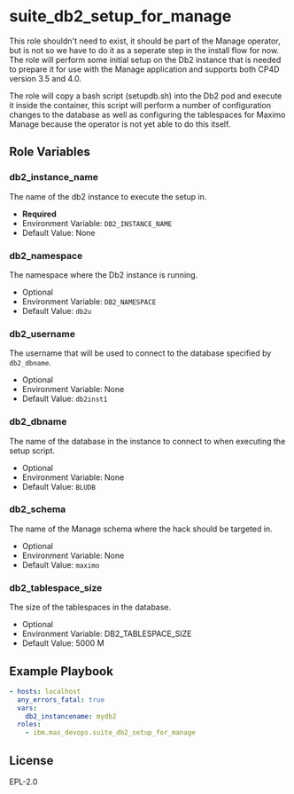 suite_db2_setup_for_manage
==========================

This role shouldn't need to exist, it should be part of the Manage operator, but is not so we have to do it as a seperate step in the install flow for now.  The role will perform some initial setup on the Db2 instance that is needed to prepare it for use with the Manage application and supports both CP4D version 3.5 and 4.0.

The role will copy a bash script (setupdb.sh) into the Db2 pod and execute it inside the container, this script will perform a number of configuration changes to the database as well as configuring the tablespaces for Maximo Manage because the operator is not yet able to do this itself.

Role Variables
--------------
### db2_instance_name
The name of the db2 instance to execute the setup in.

- **Required**
- Environment Variable: `DB2_INSTANCE_NAME`
- Default Value: None

### db2_namespace
The namespace where the Db2 instance is running.

- Optional
- Environment Variable: `DB2_NAMESPACE`
- Default Value: `db2u`

### db2_username
The username that will be used to connect to the database specified by `db2_dbname`.

- Optional
- Environment Variable: None
- Default Value: `db2inst1`

### db2_dbname
The name of the database in the instance to connect to when executing the setup script.

- Optional
- Environment Variable: None
- Default Value: `BLUDB`

### db2_schema
The name of the Manage schema where the hack should be targeted in.

- Optional
- Environment Variable: None
- Default Value: `maximo`

### db2_tablespace_size
The size of the tablespaces in the database.

- Optional
- Environment Variable: DB2_TABLESPACE_SIZE
- Default Value: 5000 M


Example Playbook
----------------

```yaml
- hosts: localhost
  any_errors_fatal: true
  vars:
    db2_instancename: mydb2
  roles:
    - ibm.mas_devops.suite_db2_setup_for_manage
```


License
-------

EPL-2.0
